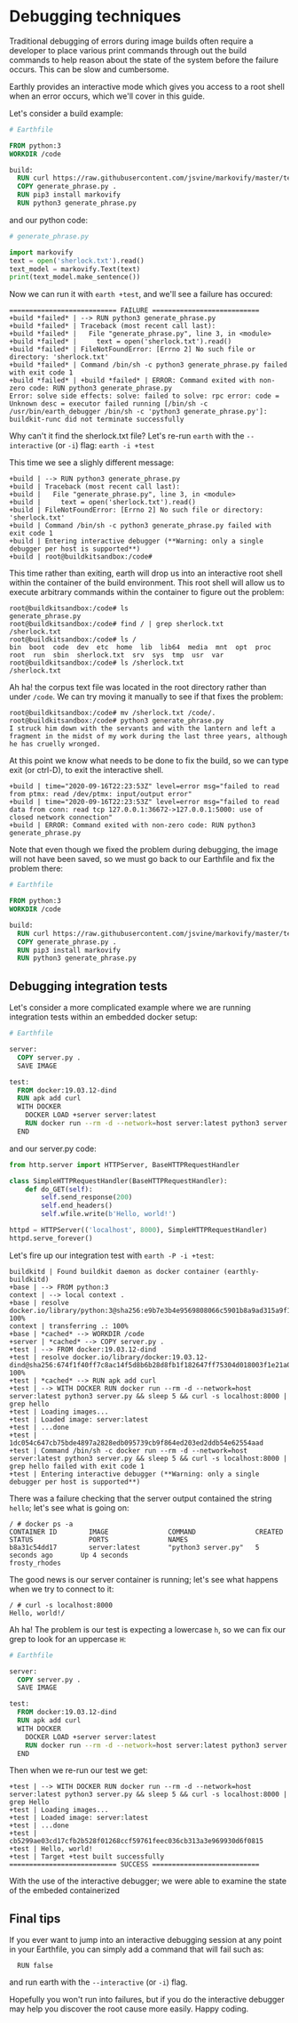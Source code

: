 # Debugging techniques

Traditional debugging of errors during image builds often require a developer to place various print
commands through out the build commands to help reason about the state of the system before the failure occurs.
This can be slow and cumbersome.

Earthly provides an interactive mode which gives you access to a root shell when an error occurs, which we'll
cover in this guide.

Let's consider a build example:

```Dockerfile
# Earthfile

FROM python:3
WORKDIR /code

build:
  RUN curl https://raw.githubusercontent.com/jsvine/markovify/master/test/texts/sherlock.txt > /sherlock.txt
  COPY generate_phrase.py .
  RUN pip3 install markovify
  RUN python3 generate_phrase.py
```

and our python code:
```Python
# generate_phrase.py

import markovify
text = open('sherlock.txt').read()
text_model = markovify.Text(text)
print(text_model.make_sentence())
```


Now we can run it with `earth +test`, and we'll see a failure has occured:

```
=========================== FAILURE ===========================
+build *failed* | --> RUN python3 generate_phrase.py
+build *failed* | Traceback (most recent call last):
+build *failed* |   File "generate_phrase.py", line 3, in <module>
+build *failed* |     text = open('sherlock.txt').read()
+build *failed* | FileNotFoundError: [Errno 2] No such file or directory: 'sherlock.txt'
+build *failed* | Command /bin/sh -c python3 generate_phrase.py failed with exit code 1
+build *failed* | +build *failed* | ERROR: Command exited with non-zero code: RUN python3 generate_phrase.py
Error: solve side effects: solve: failed to solve: rpc error: code = Unknown desc = executor failed running [/bin/sh -c  /usr/bin/earth_debugger /bin/sh -c 'python3 generate_phrase.py']: buildkit-runc did not terminate successfully
```

Why can't it find the sherlock.txt file? Let's re-run `earth` with the `--interactive` (or `-i`) flag: `earth -i +test`

This time we see a slighly different message:

```
+build | --> RUN python3 generate_phrase.py
+build | Traceback (most recent call last):
+build |   File "generate_phrase.py", line 3, in <module>
+build |     text = open('sherlock.txt').read()
+build | FileNotFoundError: [Errno 2] No such file or directory: 'sherlock.txt'
+build | Command /bin/sh -c python3 generate_phrase.py failed with exit code 1
+build | Entering interactive debugger (**Warning: only a single debugger per host is supported**)
+build | root@buildkitsandbox:/code#
```

This time rather than exiting, earth will drop us into an interactive root shell within the container of the build environment.
This root shell will allow us to execute arbitrary commands within the container to figure out the problem:

```
root@buildkitsandbox:/code# ls
generate_phrase.py
root@buildkitsandbox:/code# find / | grep sherlock.txt
/sherlock.txt
root@buildkitsandbox:/code# ls /
bin  boot  code  dev  etc  home  lib  lib64  media  mnt  opt  proc  root  run  sbin  sherlock.txt  srv	sys  tmp  usr  var
root@buildkitsandbox:/code# ls /sherlock.txt
/sherlock.txt
```

Ah ha! the corpus text file was located in the root directory rather than under `/code`. We can try moving it manually to see if that fixes the problem:

```
root@buildkitsandbox:/code# mv /sherlock.txt /code/.
root@buildkitsandbox:/code# python3 generate_phrase.py
I struck him down with the servants and with the lantern and left a fragment in the midst of my work during the last three years, although he has cruelly wronged.
```

At this point we know what needs to be done to fix the build, so we can type exit (or ctrl-D), to exit the interactive shell.

```
+build | time="2020-09-16T22:23:53Z" level=error msg="failed to read from ptmx: read /dev/ptmx: input/output error"
+build | time="2020-09-16T22:23:53Z" level=error msg="failed to read data from conn: read tcp 127.0.0.1:36672->127.0.0.1:5000: use of closed network connection"
+build | ERROR: Command exited with non-zero code: RUN python3 generate_phrase.py
```

Note that even though we fixed the problem during debugging, the image will not have been saved, so we must go back to our Earthfile and fix the problem there:

```Dockerfile
# Earthfile

FROM python:3
WORKDIR /code

build:
  RUN curl https://raw.githubusercontent.com/jsvine/markovify/master/test/texts/sherlock.txt > /code/sherlock.txt
  COPY generate_phrase.py .
  RUN pip3 install markovify
  RUN python3 generate_phrase.py
```


## Debugging integration tests

Let's consider a more complicated example where we are running integration tests within an embedded docker setup:

```Dockerfile
# Earthfile

server:
  COPY server.py .
  SAVE IMAGE

test:
  FROM docker:19.03.12-dind
  RUN apk add curl
  WITH DOCKER
    DOCKER LOAD +server server:latest
    RUN docker run --rm -d --network=host server:latest python3 server.py && sleep 5 && curl -s localhost:8000 | grep hello
  END

```

and our server.py code:

```Python
from http.server import HTTPServer, BaseHTTPRequestHandler

class SimpleHTTPRequestHandler(BaseHTTPRequestHandler):
    def do_GET(self):
        self.send_response(200)
        self.end_headers()
        self.wfile.write(b'Hello, world!')

httpd = HTTPServer(('localhost', 8000), SimpleHTTPRequestHandler)
httpd.serve_forever()
```

Let's fire up our integration test with `earth -P -i +test`:

```
buildkitd | Found buildkit daemon as docker container (earthly-buildkitd)
+base | --> FROM python:3
context | --> local context .
+base | resolve docker.io/library/python:3@sha256:e9b7e3b4e9569808066c5901b8a9ad315a9f14ae8d3949ece22ae339fff2cad0 100%
context | transferring .: 100%
+base | *cached* --> WORKDIR /code
+server | *cached* --> COPY server.py .
+test | --> FROM docker:19.03.12-dind
+test | resolve docker.io/library/docker:19.03.12-dind@sha256:674f1f40ff7c8ac14f5d8b6b28d8fb1f182647ff75304d018003f1e21a0d8771 100%
+test | *cached* --> RUN apk add curl
+test | --> WITH DOCKER RUN docker run --rm -d --network=host server:latest python3 server.py && sleep 5 && curl -s localhost:8000 | grep hello
+test | Loading images...
+test | Loaded image: server:latest
+test | ...done
+test | 1dc054c647cb75bde4897a2828edb095739cb9f864ed203ed2ddb54e62554aad
+test | Command /bin/sh -c docker run --rm -d --network=host server:latest python3 server.py && sleep 5 && curl -s localhost:8000 | grep hello failed with exit code 1
+test | Entering interactive debugger (**Warning: only a single debugger per host is supported**)
```



There was a failure checking that the server output contained the string `hello`; let's see what is going on:


```
/ # docker ps -a
CONTAINER ID        IMAGE               COMMAND               CREATED             STATUS              PORTS               NAMES
b8a31c54dd17        server:latest       "python3 server.py"   5 seconds ago       Up 4 seconds                            frosty_rhodes
```

The good news is our server container is running; let's see what happens when we try to connect to it:

```
/ # curl -s localhost:8000
Hello, world!/ 
```

Ah ha! The problem is our test is expecting a lowercase `h`, so we can fix our grep to look for an uppercase `H`:

```Dockerfile
# Earthfile

server:
  COPY server.py .
  SAVE IMAGE

test:
  FROM docker:19.03.12-dind
  RUN apk add curl
  WITH DOCKER
    DOCKER LOAD +server server:latest
    RUN docker run --rm -d --network=host server:latest python3 server.py && sleep 5 && curl -s localhost:8000 | grep Hello
  END
```

Then when we re-run our test we get:

```
+test | --> WITH DOCKER RUN docker run --rm -d --network=host server:latest python3 server.py && sleep 5 && curl -s localhost:8000 | grep Hello
+test | Loading images...
+test | Loaded image: server:latest
+test | ...done
+test | cb5299ae03cd17cfb2b528f01268ccf59761feec036cb313a3e969930d6f0815
+test | Hello, world!
+test | Target +test built successfully
=========================== SUCCESS ===========================
```

With the use of the interactive debugger; we were able to examine the state of the embeded containerized 

## Final tips

If you ever want to jump into an interactive debugging session at any point in your Earthfile, you can simply add a command that will fail such as:

```
  RUN false
```

and run earth with the `--interactive` (or `-i`) flag.


Hopefully you won't run into failures, but if you do the interactive debugger may help you discover the root cause more easily. Happy coding.
